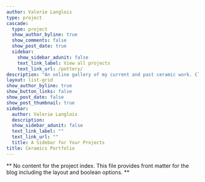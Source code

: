 ```yaml
---
author: Valerie Langlois
type: project
cascade:
  type: project
  show_author_byline: true
  show_comments: false
  show_post_date: true
  sidebar:
    show_sidebar_adunit: false
    text_link_label: View all projects
    text_link_url: /pottery/
description: "An online gallery of my current and past ceramic work. Click on an image to access the store listing, if still available."
layout: list-grid
show_author_byline: true
show_button_links: false
show_post_date: false
show_post_thumbnail: true
sidebar:
  author: Valerie Langlois
  description:
  show_sidebar_adunit: false
  text_link_label: ""
  text_link_url: ""
  title: A Sidebar for Your Projects
title: Ceramics Portfolio
---
```


** No content for the project index. This file provides front matter for the blog including the layout and boolean options. **
